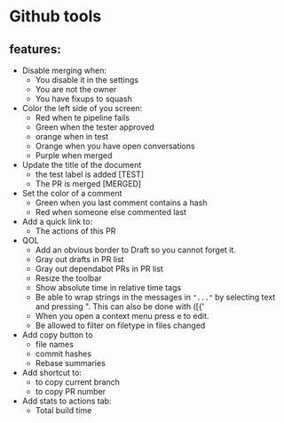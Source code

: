 # Github tools

## features:
- Disable merging when:
  - You disable it in the settings
  - You are not the owner
  - You have fixups to squash
- Color the left side of you screen:
  - Red when te pipeline fails
  - Green when the tester approved
  - orange when in test
  - Orange when you have open conversations
  - Purple when merged
- Update the title of the document
  - the test label is added [TEST]
  - The PR is merged [MERGED]
- Set the color of a comment
  - Green when you last comment contains a hash
  - Red when someone else commented last
- Add a quick link to:
  - The actions of this PR
- QOL
  - Add an obvious border to Draft so you cannot forget it.
  - Gray out drafts in PR list
  - Gray out dependabot PRs in PR list
  - Resize the toolbar
  - Show absolute time in relative time tags
  - Be able to wrap strings in the messages in `"..."` by selecting text and pressing ". This can also be done with ([{'
  - When you open a context menu press e to edit.
  - Be allowed to filter on filetype in files changed
- Add copy button to
  - file names
  - commit hashes
  - Rebase summaries
- Add shortcut to:
  - to copy current branch
  - to copy PR number
- Add stats to actions tab:
  - Total build time
  

